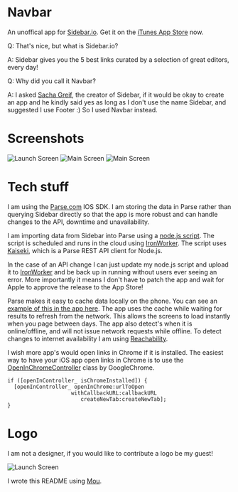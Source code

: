 Navbar
============

An unoffical app for [Sidebar.io](http://sidebar.io). Get it on the [iTunes App Store][9] now.

Q: That's nice, but what is Sidebar.io? 

A: Sidebar gives you the 5 best links curated by a selection of great editors, every day!

Q: Why did you call it Navbar?

A: I asked [Sacha Greif](http://), the creator of Sidebar, if it would be okay to create an app and he kindly said yes as long as I don't use the name Sidebar, and suggested I use Footer :) So I used Navbar instead.

Screenshots
=============

![Launch Screen](https://raw.github.com/superlogical/Navbar/master/PSD/screen-1.png)
![Main Screen](https://raw.github.com/superlogical/Navbar/master/PSD/screen-2.png)
![Main Screen](https://raw.github.com/superlogical/Navbar/master/PSD/screen-4.png)



Tech stuff
=============

I am using the [Parse.com][6] IOS SDK. I am storing the data in Parse rather than querying Sidebar directly so that the app is more robust and can handle changes to the API, downtime and unavailability. 

I am importing data from Sidebar into Parse using a [node.js script][0]. The script is scheduled and runs in the cloud using [IronWorker][5]. The script uses [Kaiseki][1], which is a Parse REST API client for Node.js.

In the case of an API change I can just update my node.js script and upload it to [IronWorker][5] and be back up in running without users ever seeing an error. More importantly it means I don't have to patch the app and wait for Apple to approve the release to the App Store!

Parse makes it easy to cache data locally on the phone. You can see an [example of this in the app here][3]. The app uses the cache while waiting for results to refresh from the network. This allows the screens to load instantly when you page between days. The app also detect's when it is online/offline, and will not issue network requests while offline. To detect changes to internet availability I am using [Reachability][4].

I wish more app's would open links in Chrome if it is installed. The easiest way to have your iOS app open links in Chrome is to use the [OpenInChromeController][7] class by GoogleChrome.

	if ([openInController_ isChromeInstalled]) {
	  [openInController_ openInChrome:urlToOpen
		                withCallbackURL:callbackURL
		                   createNewTab:createNewTab];
	}

Logo
============

I am not a designer, if you would like to contribute a logo be my guest!

![Launch Screen](https://raw.github.com/superlogical/Navbar/master/PSD/screen-3.png)



I wrote this README using [Mou][2].

[0]:https://github.com/superlogical/Navbar/blob/master/IronIo/worker.js
[1]:https://github.com/shiki/kaiseki
[2]:http://mouapp.com/donate/
[3]:https://github.com/superlogical/Navbar/blob/master/Navbar/PostsViewController.m#L189
[4]:https://github.com/tonymillion/Reachability
[5]:http://www.iron.io/worker
[6]:http://www.parse.com
[7]:https://github.com/GoogleChrome/OpenInChrome/blob/master/OpenInChromeController.h
[8]:http://sachagreif.com/
[9]:https://itunes.apple.com/us/app/navbar/id617066164?mt=8&ign-mpt=uo%3D4


